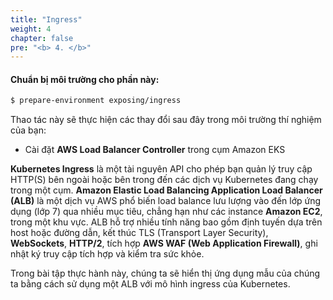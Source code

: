 ```yaml
---
title: "Ingress"
weight: 4
chapter: false
pre: "<b> 4. </b>"
---
```


#### Chuẩn bị môi trường cho phần này:

```bash
$ prepare-environment exposing/ingress
```

Thao tác này sẽ thực hiện các thay đổi sau đây trong môi trường thí nghiệm của bạn:

- Cài đặt **AWS Load Balancer Controller** trong cụm Amazon EKS

**Kubernetes Ingress** là một tài nguyên API cho phép bạn quản lý truy cập HTTP(S) bên ngoài hoặc bên trong đến các dịch vụ Kubernetes đang chạy trong một cụm. **Amazon Elastic Load Balancing Application Load Balancer (ALB)** là một dịch vụ AWS phổ biến load balance lưu lượng vào đến lớp ứng dụng (lớp 7) qua nhiều mục tiêu, chẳng hạn như các instance **Amazon EC2**, trong một khu vực. ALB hỗ trợ nhiều tính năng bao gồm định tuyến dựa trên host hoặc đường dẫn, kết thúc TLS (Transport Layer Security), **WebSockets**, **HTTP/2**, tích hợp **AWS WAF (Web Application Firewall)**, ghi nhật ký truy cập tích hợp và kiểm tra sức khỏe.

Trong bài tập thực hành này, chúng ta sẽ hiển thị ứng dụng mẫu của chúng ta bằng cách sử dụng một ALB với mô hình ingress của Kubernetes.
